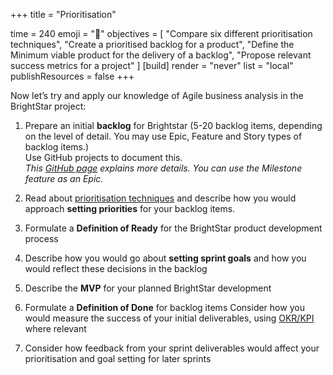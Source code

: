 +++
title = "Prioritisation"

time = 240
emoji = "🤖"
objectives = [
    "Compare six different prioritisation techniques",
    "Create a prioritised backlog for a product",
    "Define the Minimum viable product for the delivery of a backlog",
    "Propose relevant success metrics for a project"
]
[build]
  render = "never"
  list = "local"
  publishResources = false
+++

Now let’s try and apply our knowledge of Agile business analysis in the BrightStar project:

1. Prepare an initial **backlog** for Brightstar (5-20 backlog items, depending on the level of detail. You may use Epic, Feature and Story types of backlog items.)  
Use GitHub projects to document this.  
  _This [GitHub page](https://docs.github.com/en/issues/planning-and-tracking-with-projects/creating-projects/creating-a-project) explains more details. You can use the Milestone feature as an Epic._

2. Read about [prioritisation techniques](https://www.atlassian.com/agile/product-management/prioritization-framework#:~:text=A%20product%20prioritization%20framework%20is,what%20to%20work%20on%20next.) and describe how you would approach **setting priorities** for your backlog items. 

3. Formulate a **Definition of Ready** for the BrightStar product development process

4. Describe how you would go about **setting sprint goals** and how you would reflect these decisions in the backlog

5. Describe the **MVP** for your planned BrightStar development

6. Formulate a **Definition of Done** for backlog items
Consider how you would measure the success of your initial deliverables, using [OKR/KPI](https://agilemania.com/difference-between-okr-vs-kpi#:~:text=OKRs%20involve%20setting%20new%20objectives,collaborate%20on%20defining%20relevant%20KPIs.) where relevant

7. Consider how feedback from your sprint deliverables would affect your prioritisation and goal setting for later sprints

